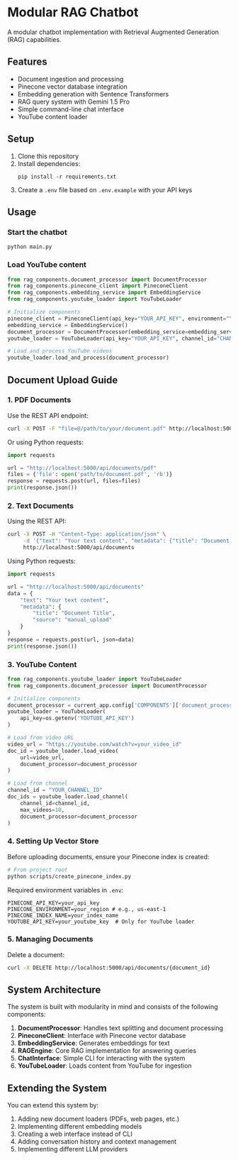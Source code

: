 # Modular RAG Chatbot

A modular chatbot implementation with Retrieval Augmented Generation (RAG) capabilities.

## Features

- Document ingestion and processing
- Pinecone vector database integration
- Embedding generation with Sentence Transformers
- RAG query system with Gemini 1.5 Pro
- Simple command-line chat interface
- YouTube content loader

## Setup

1. Clone this repository
2. Install dependencies:
   ```
   pip install -r requirements.txt
   ```
3. Create a `.env` file based on `.env.example` with your API keys

## Usage

### Start the chatbot
```
python main.py
```

### Load YouTube content
```python
from rag_components.document_processor import DocumentProcessor
from rag_components.pinecone_client import PineconeClient
from rag_components.embedding_service import EmbeddingService
from rag_components.youtube_loader import YouTubeLoader

# Initialize components
pinecone_client = PineconeClient(api_key="YOUR_API_KEY", environment="YOUR_ENV", index_name="YOUR_INDEX")
embedding_service = EmbeddingService()
document_processor = DocumentProcessor(embedding_service=embedding_service, vector_store=pinecone_client)
youtube_loader = YouTubeLoader(api_key="YOUR_API_KEY", channel_id="CHANNEL_ID", max_videos=20)

# Load and process YouTube videos
youtube_loader.load_and_process(document_processor)
```

## Document Upload Guide

### 1. PDF Documents

Use the REST API endpoint:
```bash
curl -X POST -F "file=@/path/to/your/document.pdf" http://localhost:5000/api/documents/pdf
```

Or using Python requests:
```python
import requests

url = "http://localhost:5000/api/documents/pdf"
files = {'file': open('path/to/document.pdf', 'rb')}
response = requests.post(url, files=files)
print(response.json())
```

### 2. Text Documents

Using the REST API:
```bash
curl -X POST -H "Content-Type: application/json" \
     -d '{"text": "Your text content", "metadata": {"title": "Document Title"}}' \
     http://localhost:5000/api/documents
```

Using Python requests:
```python
import requests

url = "http://localhost:5000/api/documents"
data = {
    "text": "Your text content",
    "metadata": {
        "title": "Document Title",
        "source": "manual_upload"
    }
}
response = requests.post(url, json=data)
print(response.json())
```

### 3. YouTube Content

```python
from rag_components.youtube_loader import YouTubeLoader
from rag_components.document_processor import DocumentProcessor

# Initialize components
document_processor = current_app.config['COMPONENTS']['document_processor']
youtube_loader = YouTubeLoader(
    api_key=os.getenv('YOUTUBE_API_KEY')
)

# Load from video URL
video_url = "https://youtube.com/watch?v=your_video_id"
doc_id = youtube_loader.load_video(
    url=video_url,
    document_processor=document_processor
)

# Load from channel
channel_id = "YOUR_CHANNEL_ID"
doc_ids = youtube_loader.load_channel(
    channel_id=channel_id,
    max_videos=10,
    document_processor=document_processor
)
```

### 4. Setting Up Vector Store

Before uploading documents, ensure your Pinecone index is created:

```bash
# From project root
python scripts/create_pinecone_index.py
```

Required environment variables in `.env`:
```plaintext
PINECONE_API_KEY=your_api_key
PINECONE_ENVIRONMENT=your_region # e.g., us-east-1
PINECONE_INDEX_NAME=your_index_name
YOUTUBE_API_KEY=your_youtube_key  # Only for YouTube loader
```

### 5. Managing Documents

Delete a document:
```bash
curl -X DELETE http://localhost:5000/api/documents/{document_id}
```

## System Architecture

The system is built with modularity in mind and consists of the following components:

1. **DocumentProcessor**: Handles text splitting and document processing
2. **PineconeClient**: Interface with Pinecone vector database
3. **EmbeddingService**: Generates embeddings for text
4. **RAGEngine**: Core RAG implementation for answering queries
5. **ChatInterface**: Simple CLI for interacting with the system
6. **YouTubeLoader**: Loads content from YouTube for ingestion

## Extending the System

You can extend this system by:

1. Adding new document loaders (PDFs, web pages, etc.)
2. Implementing different embedding models
3. Creating a web interface instead of CLI
4. Adding conversation history and context management
5. Implementing different LLM providers